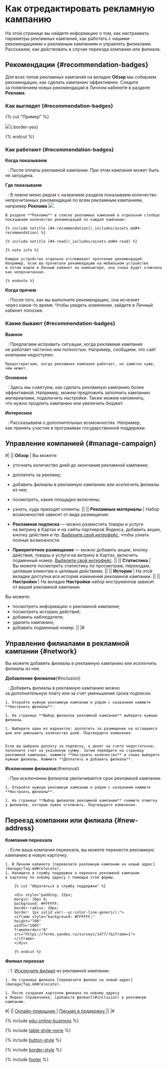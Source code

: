 # Как отредактировать рекламную кампанию

На этой странице вы найдете информацию о том, как настраивать параметры рекламных кампаний, как работать с нашими рекомендациями к рекламным кампаниям и управлять филиалами. Расскажем, как действовать в случае переезда компании или филиала.


## Рекомендации {#recommendation-badges}

Для всех типов рекламных кампаний на вкладке **Обзор** мы собираем рекомендации, как сделать кампанию эффективнее. Следите за появлением новых рекомендаций в Личном кабинете в разделе **Реклама**.

### Как выглядят {#recommendation-badges}


{% cut "Пример" %}

![](_assets/recommendations-box.png){.border-yes}

{% endcut %}


### Как работают {#recommendation-badges}

**Когда показываем**

 
:   После оплаты рекламной кампании. При этом кампания может быть не запущена.

**Где показываем**

 
:   В левом меню рядом с названием раздела показываем количество непрочитанных рекомендаций по всем рекламным кампаниям, например **Реклама** ![](_assets/9-icon.png).
    
    В разделе **Реклама** в списке рекламных кампаний в отдельном столбце показываем количество рекомендаций по каждой кампании: 
    
    {% include notitle [#4-recommendation](_includes/assets.md#4-recommendation) %}

    {% include notitle [#4-read](_includes/assets.md#4-read) %}
    
    {% note info %}
    
    Каждое устройство отдельно отслеживает прочтение рекомендаций. Например, если вы прочитали рекомендацию на мобильном устройстве и потом вошли в Личный кабинет на компьютере, она снова будет отмечена как непрочитанная.
    
    {% endnote %}

**Когда прячем**

 
:   После того, как вы выполните рекомендацию, она исчезнет через какое-то время. Чтобы увидеть изменения, зайдите в Личный кабинет попозже.

### Какие бывают {#recommendation-badges}

**Важное**

 
:   Предлагаем исправить ситуации, когда рекламная кампания не работает частично или полностью. Например, сообщаем, что сайт компании недоступен.
    
    Предостерегаем, когда рекламная компания работает, но заметно хуже, чем может.

**Основное**

 
:   Здесь мы советуем, как сделать рекламную кампанию более эффективной. Например, можем предложить заполнить кампанию материалами, подключить настройки. Также можем напомнить, что нужно продлить кампанию или увеличить бюджет.

**Интересное**

 
:   Рассказываем о дополнительных возможностях. Например, как принять участие в программах государственной поддержки.


## Управление компанией {#manage-campaign}


#|
||
**Обзор**
|
Вы можете:

- уточнить количество дней до окончания рекламной кампании;
- доплатить за рекламу;
- добавить филиалы в рекламную кампанию или исключить филиалы из нее;
- посмотреть, какие площадки включены;
- узнать, куда приходят клиенты.
||
||
**Рекламные материалы**
|
Набор возможностей зависит от вида размещения:

- **Рекламная подписка** — можно разместить товары и услуги на витрину в Картах и на сайты партнеров Яндекса, добавить акции, кнопку действия и пр. [Выберите свой интерфейс](adv-materials.md), чтобы узнать полные возможности.
- **Приоритетное размещение** — можно добавить акции, кнопку действия, товары и услуги на витрину в Картах, включить подменный номер. [Выберите свой интерфейс](benefits-materials.md).
||
||
**Статистика**
|
Вы можете посмотреть статистику по просмотрам, переходам, целевым клиентам и целевым действиям.
||
||
**История**
|
На этой вкладке доступна вся история изменений рекламной кампании.
||
||
**Настройки**
|
На вкладке **Настройки** набор инструментов зависит от вашей рекламной кампании.

Вы можете:

- посмотреть информацию о рекламной кампании;
- посмотреть историю действий;
- добавить наблюдателя;
- удалить кампанию;
- добавить подменный номер.
||
|#


## Управление филиалами в рекламной кампании {#network}

Вы можете добавить филиалы в рекламную кампанию или исключить филиалы из нее.

**Добавление филиалов**{#inclusion}

 
:   Добавить филиалы в рекламную кампанию можно за дополнительную плату или за счет уменьшения срока подписки.
    
    1. Откройте нужную рекламную кампанию и рядом с названием нажмите **Настроить филиалы**.
        
    1. На странице **Выбор филиалов рекламной кампании** выберите нужные филиалы.
        
    1. Выберите один из вариантов: доплатить за размещение на оставшиеся дни или уменьшить количество дней. Подтвердите изменения.
        
    
    Если вы выбрали доплату за подписку, а денег на счете недостаточно, пополните счет на указанную сумму. Затем перейдите на страницу рекламной кампании, нажмите **Настроить количество** и снова выберите нужные филиалы. Нажмите **Доплатить и добавить филиалы**.

**Исключение филиалов**{#removal}

 
:   При исключении филиалов увеличивается срок рекламной кампании.
    
    1. Откройте нужную рекламную кампанию и рядом с названием нажмите **Настроить филиалы**.
        
    1. На странице **Выбор филиалов рекламной кампании** снимите отметку у филиалов, которые нужно отключить. Подтвердите изменения.


## Переезд компании или филиала {#new-address}

**Компания переехала**

 
:   Если ваша компания переехала, вы можете перенести рекламную кампанию в новую карточку.
    
    1. В Личном кабинете [перевезите рекламную кампанию на новый адрес](manage/faq.md#relocate).
    1. Напишите в службу поддержки о переносе рекламной кампании в карточку по новому адресу с помощью этой формы.

        {% cut "Обратиться в службу поддержки" %}
        
        <div style="padding: 15px;
        margin: 10px 0;
        background: #FFFFFF;
        border-radius: 10px;
        border: 1px solid var(--yc-color-line-generic);">
        <iframe style="background: #FFFFFF;"
        height="700"
        width="100%"
        frameborder="0"
        src="https://forms.yandex.ru/surveys/1477/?&iframe=1">
        </iframe>
        </div>
        
        {% endcut %}

**Филиал переехал**

 
:   1. [Исключите филиал](#removal) из рекламной кампании.
        
    1. На странице филиала [перевезите филиал на новый адрес](manage/faq.md#relocate).
        
    1. После создания карточки филиала по новому адресу в Яндекс Справочнике, [добавьте филиал](#inclusion) в рекламную кампанию.


<div class="table-style-none">

#|
||
<a href="https://yandex.ru/chat?context=%7B%22entrypoint%22%3A%22%7B%5C%22page_name%5C%22%3A%5C%22help%5C%22%2C%5C%22a_pageurl%5C%22%3A%5C%22https%3A%2F%2Fyandex.ru%2Fsupport%2Fbusiness-priority%2Fbenefits.html%5C%22%7D%22%7D#/user/5cb78286-a944-4c0f-bf33-b5c282eae053?utm-source=chat-in-help">
  <span class="button">Онлайн-помощник</span>
</a>
|
<a href="troubleshooting/favplacement">
  <span class="button">Письмо в поддержку</span>
</a>
||
|#

</div>


{% include [edu-online-business](_includes/edu-online-business.md) %}

{% include [table-style-none](_includes/table-style-none.md) %}

{% include [button-style](_includes/yellow-button-styles.md) %}

{% include [border-style](_includes/border-style.md) %}

{% include [footer](_includes/footer.md) %}
